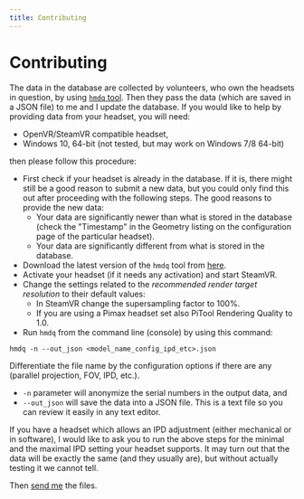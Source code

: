 ```yaml
---
title: Contributing
---
```


# Contributing

The data in the database are collected by volunteers, who own the headsets in
question, by using [`hmdq` tool](https://github.com/risa2000/hmdq). Then they
pass the data (which are saved in a JSON file) to me and I update the database.
If you would like to help by providing data from your headset, you will need:

* OpenVR/SteamVR compatible headset,
* Windows 10, 64-bit (not tested, but may work on Windows 7/8 64-bit)

then please follow this procedure:

* First check if your headset is already in the database. If it is, there might
  still be a good reason to submit a new data, but you could only find this out
  after proceeding with the following steps. The good reasons to provide the
  new data:
  * Your data are significantly newer than what is stored in the database
    (check the "Timestamp" in the Geometry listing on the configuration page of
    the particular headset).
  * Your data are significantly different from what is stored in the database. 
* Download the latest version of the `hmdq` tool from
  [here](https://github.com/risa2000/hmdq/releases/latest).
* Activate your headset (if it needs any activation) and start SteamVR.
* Change the settings related to the _recommended render target resolution_ to
  their default values:
  * In SteamVR change the supersampling factor to 100%.
  * If you are using a Pimax headset set also PiTool Rendering Quality to 1.0.
* Run `hmdq` from the command line (console) by using this command:
```
hmdq -n --out_json <model_name_config_ipd_etc>.json
```
Differentiate the file name by the configuration options if there are any
(parallel projection, FOV, IPD, etc.).

* `-n` parameter will anonymize the serial numbers in the output data, and
* `--out_json` will save the data into a JSON file. This is a text file so you
  can review it easily in any text editor.

If you have a headset which allows an IPD adjustment (either mechanical or in
software), I would like to ask you to run the above steps for the minimal and
the maximal IPD setting your headset supports. It may turn out that the data
will be exactly the same (and they usually are), but without actually testing
it we cannot tell.

Then [send me](contact.md) the files.
